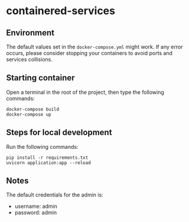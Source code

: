 # containered-services

## Environment
The default values set in the `docker-compose.yml` might work. If any error occurs, 
please consider stopping your containers to avoid ports and services collisions.

## Starting container
Open a terminal in the root of the project, then type the following commands:

```
docker-compose build
docker-compose up
```

## Steps for local development
Run the following commands:
```
pip install -r requirements.txt
uvicorn application:app --reload
```


## Notes
The default credentials for the admin is:
- username: admin
- password: admin
